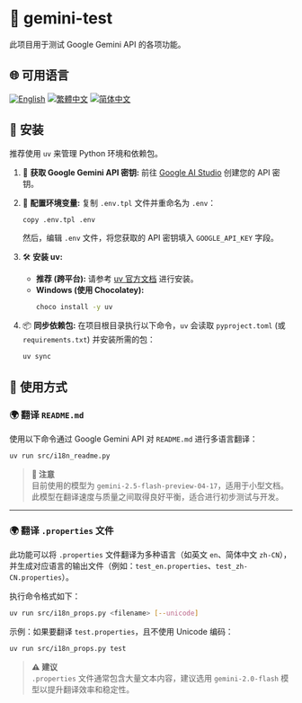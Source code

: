 # 🧪 gemini-test

此项目用于测试 Google Gemini API 的各项功能。

## 🌐 可用语言

[![English](https://img.shields.io/badge/English-Click-yellow)](README_en.md)
[![繁體中文](https://img.shields.io/badge/繁體中文-Click-orange)](README.md)
[![简体中文](https://img.shields.io/badge/简体中文-Click-green)](README_zh-CN.md)

## 🔧 安装

推荐使用 `uv` 来管理 Python 环境和依赖包。

1.  🔑 **获取 Google Gemini API 密钥:**
    前往 [Google AI Studio](https://aistudio.google.com/apikey) 创建您的 API 密钥。

2.  📄 **配置环境变量:**
    复制 `.env.tpl` 文件并重命名为 `.env`：
    ```bash
    copy .env.tpl .env
    ```
    然后，编辑 `.env` 文件，将您获取的 API 密钥填入 `GOOGLE_API_KEY` 字段。

3.  🛠️ **安装 uv:**
    *   **推荐 (跨平台):** 请参考 [uv 官方文档](https://github.com/astral-sh/uv#installation) 进行安装。
    *   **Windows (使用 Chocolatey):**
        ```bash
        choco install -y uv
        ```

4.  📦 **同步依赖包:**
    在项目根目录执行以下命令，`uv` 会读取 `pyproject.toml` (或 `requirements.txt`) 并安装所需的包：
    ```bash
    uv sync
    ```

## 🚀 使用方式

### 🌍 翻译 `README.md`

使用以下命令通过 Google Gemini API 对 `README.md` 进行多语言翻译：

```bash
uv run src/i18n_readme.py
```

> **📝 注意**  
> 目前使用的模型为 `gemini-2.5-flash-preview-04-17`，适用于小型文档。此模型在翻译速度与质量之间取得良好平衡，适合进行初步测试与开发。

---

### 🌍 翻译 `.properties` 文件

此功能可以将 `.properties` 文件翻译为多种语言（如英文 `en`、简体中文 `zh-CN`），并生成对应语言的输出文件（例如：`test_en.properties`、`test_zh-CN.properties`）。

执行命令格式如下：

```bash
uv run src/i18n_props.py <filename> [--unicode]
```

示例：如果要翻译 `test.properties`，且不使用 Unicode 编码：

```bash
uv run src/i18n_props.py test
```

> **⚠️ 建议**  
> `.properties` 文件通常包含大量文本内容，建议选用 `gemini-2.0-flash` 模型以提升翻译效率和稳定性。
